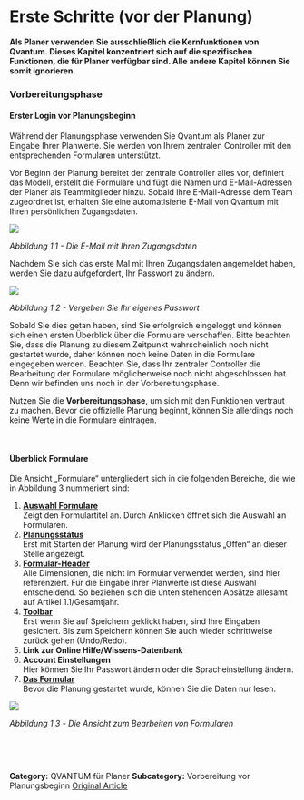 # Erste Schritte (vor der Planung)

**Als Planer verwenden Sie ausschließlich die Kernfunktionen von Qvantum. Dieses Kapitel konzentriert sich auf die spezifischen Funktionen, die für Planer verfügbar sind. Alle andere Kapitel können Sie somit ignorieren.**

### Vorbereitungsphase


#### Erster Login vor Planungsbeginn


Während der Planungsphase verwenden Sie Qvantum als Planer zur Eingabe Ihrer Planwerte. Sie werden von Ihrem zentralen Controller mit den entsprechenden Formularen unterstützt.


Vor Beginn der Planung bereitet der zentrale Controller alles vor, definiert das Modell, erstellt die Formulare und fügt die Namen und E-Mail-Adressen der Planer als Teammitglieder hinzu. Sobald Ihre E-Mail-Adresse dem Team zugeordnet ist, erhalten Sie eine automatisierte E-Mail von Qvantum mit Ihren persönlichen Zugangsdaten.


![](https://lp.qvantum-plan.de/hubfs/image-png-Mar-15-2024-01-55-57-0285-PM.png)


*Abbildung 1.1 - Die E-Mail mit Ihren Zugangsdaten*


Nachdem Sie sich das erste Mal mit Ihren Zugangsdaten angemeldet haben, werden Sie dazu aufgefordert, Ihr Passwort zu ändern.


![](https://lp.qvantum-plan.de/hubfs/image-png-Mar-15-2024-02-06-49-2430-PM.png)


*Abbildung 1.2 - Vergeben Sie Ihr eigenes Passwort*


Sobald Sie dies getan haben, sind Sie erfolgreich eingeloggt und können sich einen ersten Überblick über die Formulare verschaffen. Bitte beachten Sie, dass die Planung zu diesem Zeitpunkt wahrscheinlich noch nicht gestartet wurde, daher können noch keine Daten in die Formulare eingegeben werden. Beachten Sie, dass Ihr zentraler Controller die Bearbeitung der Formulare möglicherweise noch nicht abgeschlossen hat. Denn wir befinden uns noch in der Vorbereitungsphase.   



Nutzen Sie die **Vorbereitungsphase**, um sich mit den Funktionen vertraut zu machen. Bevor die offizielle Planung beginnt, können Sie allerdings noch keine Werte in die Formulare eintragen.



 


#### Überblick Formulare


Die Ansicht „Formulare“ untergliedert sich in die folgenden Bereiche, die wie in Abbildung 3 nummeriert sind:


1. [**Auswahl Formulare**](https://lp.qvantum-plan.de/wissensdatenbank/arbeiten-mit-formularen-1#Formularauswahl)  
Zeigt den Formulartitel an. Durch Anklicken öffnet sich die Auswahl an Formularen.
2. [**Planungsstatus**](https://lp.qvantum-plan.de/wissensdatenbank/arbeiten-mit-formularen-1#Planungsstatus)  
Erst mit Starten der Planung wird der Planungsstatus „Offen“ an dieser Stelle angezeigt.
3. [**Formular-Header**](https://lp.qvantum-plan.de/wissensdatenbank/arbeiten-mit-formularen-1#Formular-Header)  
Alle Dimensionen, die nicht im Formular verwendet werden, sind hier referenziert. Für die Eingabe Ihrer Planwerte ist diese Auswahl entscheidend. So beziehen sich die unten stehenden Absätze allesamt auf Artikel 1.1/Gesamtjahr.
4. [**Toolbar**](https://lp.qvantum-plan.de/wissensdatenbank/arbeiten-mit-formularen-1#Toolbar)  
Erst wenn Sie auf Speichern geklickt haben, sind Ihre Eingaben gesichert. Bis zum Speichern können Sie auch wieder schrittweise zurück gehen (Undo/Redo).
5. **Link zur Online Hilfe/Wissens-Datenbank**
6. **Account Einstellungen**  
Hier können Sie Ihr Passwort ändern oder die Spracheinstellung ändern.
7. [**Das Formular**](https://lp.qvantum-plan.de/wissensdatenbank/eingabe-in-formularen)  
Bevor die Planung gestartet wurde, können Sie die Daten nur lesen.


![](https://lp.qvantum-plan.de/hubfs/image-png-Mar-15-2024-02-08-13-7393-PM.png)


*Abbildung 1.3 -* *Die Ansicht zum Bearbeiten von Formularen*


 


 



**Category:** QVANTUM für Planer
**Subcategory:** Vorbereitung vor Planungsbeginn
[Original Article](https://lp.qvantum-plan.de/wissensdatenbank/uebersicht)
